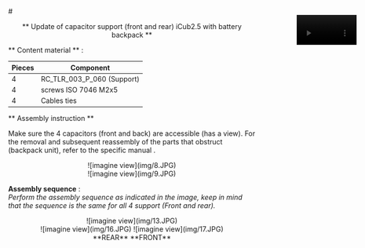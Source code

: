 #<center> ** Update of capacitor support (front and rear) iCub2.5 with battery backpack **</center>

** Content material ** :

|  Pieces | Component  |
|   ---   |    ---     |
|    4    | RC_TLR_003_P_060 (Support)|
|    4    |  screws ISO 7046 M2x5 |
|    4    |      Cables ties  |




** Assembly instruction **<br>

Make sure the 4 capacitors (front and back) are accessible (has a view). For the removal and subsequent reassembly of the parts that obstruct (backpack unit), refer to the specific manual .<br>
<center> ![imagine view](img/8.JPG) </center>
<center> ![imagine view](img/9.JPG) </center>

**Assembly sequence** :<br>
*Perform the assembly sequence as indicated in the image, keep in mind that the sequence is the same for all 4 support (Front and rear).*<br>
<center> ![imagine view](img/13.JPG) </center>

<center> ![imagine view](img/16.JPG) ![imagine view](img/17.JPG)  </center>

<div style="position:fixed;top:80px;left:85%;">
    <video width="85%" height="85%" autoplay loop>
        <source src="../video/ICUB_FBBBBDBA .mp4" type="video/mp4">  
        Your browser does not support the video tag.
    </video>
</div>

<center> **REAR** **FRONT** </center>

